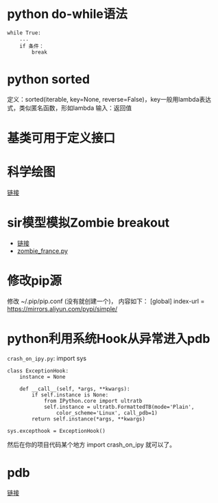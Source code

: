 # python do-while语法
	while True:
		...
		if 条件：
			break
# python sorted
定义：sorted(iterable, key=None, reverse=False)，key一般用lambda表达式，类似匿名函数，形如lambda 输入：返回值
# 基类可用于定义接口
# 科学绘图
[链接](http://python.jobbole.com/81185/)
# sir模型模拟Zombie breakout
* [链接](http://maxberggren.se/2014/11/27/model-of-a-zombie-outbreak/)
* [zombie_france.py](https://gist.github.com/Zulko/6aa898d22e74aa9dafc3)
# 修改pip源
修改 ~/.pip/pip.conf (没有就创建一个)， 内容如下：
	[global]
	index-url = https://mirrors.aliyun.com/pypi/simple/
# python利用系统Hook从异常进入pdb
`crash_on_ipy.py`:
	import sys

	class ExceptionHook:
    	instance = None

    	def __call__(self, *args, **kwargs):
        	if self.instance is None:
           	 	from IPython.core import ultratb
            	self.instance = ultratb.FormattedTB(mode='Plain',
                 	color_scheme='Linux', call_pdb=1)
        	return self.instance(*args, **kwargs)

	sys.excepthook = ExceptionHook()
然后在你的项目代码某个地方 import crash_on_ipy 就可以了。
# pdb
[链接](http://blog.csdn.net/linda1000/article/details/11031771)
